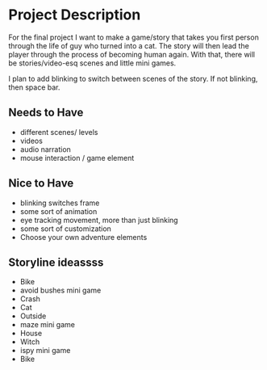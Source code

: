 # Project Description
For the final project I want to make a game/story that takes you first person through the life of guy who turned into a cat. 
The story will then lead the player through the process of becoming human again. With that, there will be stories/video-esq scenes and little mini games.

I plan to add blinking to switch between scenes of the story. If not blinking, then space bar.

## Needs to Have
- different scenes/ levels
- videos
- audio narration
- mouse interaction / game element

## Nice to Have
- blinking switches frame
- some sort of animation
- eye tracking movement, more than just blinking
- some sort of customization
- Choose your own adventure elements

## Storyline ideassss
- Bike
- avoid bushes mini game
- Crash
- Cat
- Outside
- maze mini game
- House
- Witch
- ispy mini game
- Bike


